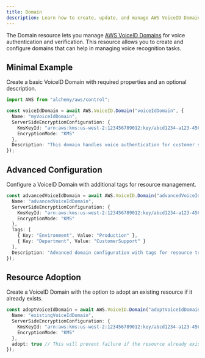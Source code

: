```yaml
---
title: Domain
description: Learn how to create, update, and manage AWS VoiceID Domains using Alchemy Cloud Control.
---
```


The Domain resource lets you manage [AWS VoiceID Domains](https://docs.aws.amazon.com/voiceid/latest/userguide/) for voice authentication and verification. This resource allows you to create and configure domains that can help in managing voice recognition tasks.

## Minimal Example

Create a basic VoiceID Domain with required properties and an optional description.

```ts
import AWS from "alchemy/aws/control";

const voiceIdDomain = await AWS.VoiceID.Domain("voiceIdDomain", {
  Name: "myVoiceIdDomain",
  ServerSideEncryptionConfiguration: {
    KmsKeyId: "arn:aws:kms:us-west-2:123456789012:key/abcd1234-a123-456a-a12b-a123b4cd56ef",
    EncryptionMode: "KMS"
  },
  Description: "This domain handles voice authentication for customer support."
});
```

## Advanced Configuration

Configure a VoiceID Domain with additional tags for resource management.

```ts
const advancedVoiceIdDomain = await AWS.VoiceID.Domain("advancedVoiceIdDomain", {
  Name: "advancedVoiceIdDomain",
  ServerSideEncryptionConfiguration: {
    KmsKeyId: "arn:aws:kms:us-west-2:123456789012:key/abcd1234-a123-456a-a12b-a123b4cd56ef",
    EncryptionMode: "KMS"
  },
  Tags: [
    { Key: "Environment", Value: "Production" },
    { Key: "Department", Value: "CustomerSupport" }
  ],
  Description: "Advanced domain configuration with tags for resource tracking."
});
```

## Resource Adoption

Create a VoiceID Domain with the option to adopt an existing resource if it already exists.

```ts
const adoptVoiceIdDomain = await AWS.VoiceID.Domain("adoptVoiceIdDomain", {
  Name: "existingVoiceIdDomain",
  ServerSideEncryptionConfiguration: {
    KmsKeyId: "arn:aws:kms:us-west-2:123456789012:key/abcd1234-a123-456a-a12b-a123b4cd56ef",
    EncryptionMode: "KMS"
  },
  adopt: true // This will prevent failure if the resource already exists
});
```